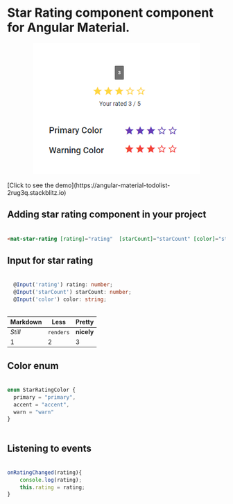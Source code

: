 # Star Rating component component for Angular Material.
<p align="center">
    <img  alt="Star Rating" src="img/starRating.png" class="img-responsive">
</p>
[Click to see the demo](https://angular-material-todolist-2rug3q.stackblitz.io)


## Adding star rating component in your project

```html

<mat-star-rating [rating]="rating"  [starCount]="starCount" [color]="starColor" (ratingUpdated)="onRatingChanged($event)"></mat-star-rating>

```
## Input for star rating

```typescript

  @Input('rating') rating: number;
  @Input('starCount') starCount: number;
  @Input('color') color: string;
  
```  

Markdown | Less | Pretty
--- | --- | ---
*Still* | `renders` | **nicely**
1 | 2 | 3

## Color enum
```typescript

enum StarRatingColor {
  primary = "primary",
  accent = "accent",
  warn = "warn"
}
  
```

## Listening to events
```typescript

onRatingChanged(rating){
	console.log(rating);
	this.rating = rating;
}
  
```
